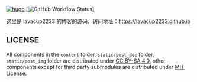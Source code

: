[![hugo](https://img.shields.io/badge/powered%20by-hugo-orange)](https://gohugo.io/)
[![GitHub Workflow Status](https://github.com/lavacup2233/hugoblog-sourcecode/workflows/Greet%20Everyone/badge.svg?branch=master)]

这里是 lavacup2233 的博客的源码，访问地址：<https://lavacup2233.github.io>

LICENSE
---

All components in the `content` folder, `static/post_doc` folder, `static/post_img` folder are distributed under [CC BY-SA 4.0](https://creativecommons.org/licenses/by-sa/4.0/), other components except for third party submodules are distributed under [MIT License](LICENSE).
